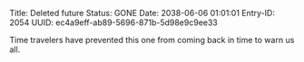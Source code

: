 Title: Deleted future
Status: GONE
Date: 2038-06-06 01:01:01
Entry-ID: 2054
UUID: ec4a9eff-ab89-5696-871b-5d98e9c9ee33

Time travelers have prevented this one from coming back in time to warn us all.
